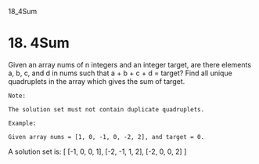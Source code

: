 18_4Sum
# 18. 4Sum

Given an array nums of n integers and an integer target,
        are there elements a, b, c, and d in nums
        such that a + b + c + d = target? Find all
        unique quadruplets in the array which gives the sum of target.

    Note:

    The solution set must not contain duplicate quadruplets.

    Example:

    Given array nums = [1, 0, -1, 0, -2, 2], and target = 0.

A solution set is:
[
  [-1,  0, 0, 1],
  [-2, -1, 1, 2],
  [-2,  0, 0, 2]
]